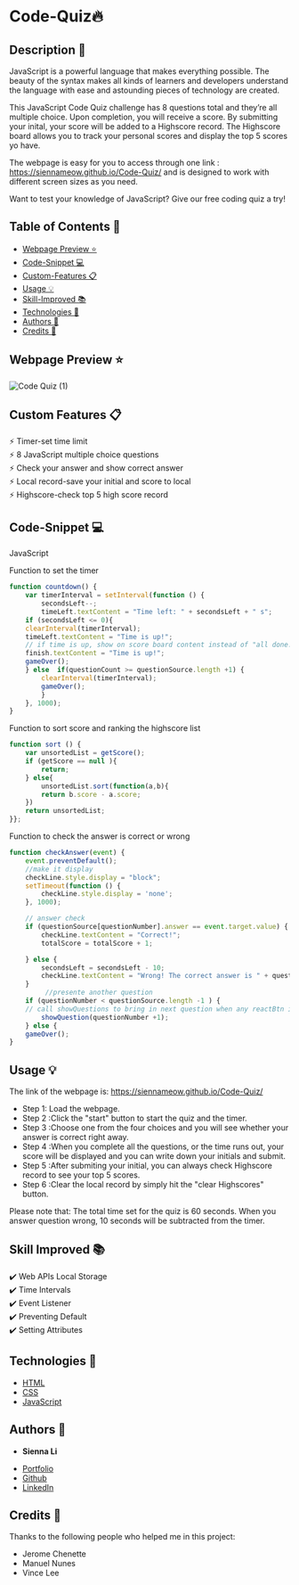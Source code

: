 # Code-Quiz🔥

## Description 📝 

JavaScript is a powerful language that makes everything possible. The beauty of the syntax makes all kinds of learners and developers understand the language with ease and astounding pieces of technology are created.

This JavaScript Code Quiz challenge has 8 questions total and they’re all multiple choice. Upon completion, you will receive a score. By submitting your inital, your score will be added to a Highscore record. The Highscore board allows you to track your personal scores and display the top 5 scores yo have.

The webpage is easy for you to access through one link : https://siennameow.github.io/Code-Quiz/ and is designed to work with different screen sizes as you need.

Want to test your knowledge of JavaScript? Give our free coding quiz a try! 

## Table of Contents 📖

* [Webpage Preview ⭐](#webpage-preview-)
* [Code-Snippet 💻](#code-snippet-)
* [Custom-Features 📋](#custom-features-)
* [Usage 💡](#usage-)
* [Skill-Improved 📚](#skill-improved-)
* [Technologies 🔧](#technologies-)
* [Authors 👩](#authors-)
* [Credits 🙌](#credits-)

## Webpage Preview ⭐
 
 
![Code Quiz (1)](https://user-images.githubusercontent.com/101283174/161477469-a5261d4c-db1c-4819-8a73-384ad11ea569.gif)


## Custom Features 📋

⚡️ Timer-set time limit\
⚡️ 8 JavaScript multiple choice questions\
⚡️ Check your answer and show correct answer\
⚡️ Local record-save your initial and score to local\
⚡️ Highscore-check top 5 high score record

## Code-Snippet 💻

JavaScript

Function to set the timer
```JavaScript
function countdown() { 
    var timerInterval = setInterval(function () {
        secondsLeft--;
        timeLeft.textContent = "Time left: " + secondsLeft + " s";
    if (secondsLeft <= 0){
    clearInterval(timerInterval);
    timeLeft.textContent = "Time is up!"; 
    // if time is up, show on score board content instead of "all done!"
    finish.textContent = "Time is up!";
    gameOver();
    } else  if(questionCount >= questionSource.length +1) {
        clearInterval(timerInterval);
        gameOver();
        } 
    }, 1000);
}
```


Function to sort score and ranking the highscore list
```JavaScript
function sort () {
    var unsortedList = getScore();
    if (getScore == null ){
        return;
    } else{
        unsortedList.sort(function(a,b){
        return b.score - a.score;
    })
    return unsortedList;
}};
```

Function to check the answer is correct or wrong
```JavaScript
function checkAnswer(event) {
    event.preventDefault();
    //make it display
    checkLine.style.display = "block";
    setTimeout(function () {
        checkLine.style.display = 'none';
    }, 1000);

    // answer check
    if (questionSource[questionNumber].answer == event.target.value) {
        checkLine.textContent = "Correct!"; 
        totalScore = totalScore + 1;

    } else {
        secondsLeft = secondsLeft - 10;
        checkLine.textContent = "Wrong! The correct answer is " + questionSource[questionNumber].answer + " .";
    }
         //presente another question
    if (questionNumber < questionSource.length -1 ) {
    // call showQuestions to bring in next question when any reactBtn is clicked
        showQuestion(questionNumber +1);
    } else {
    gameOver();
}
```


## Usage 💡

The link of the webpage is: https://siennameow.github.io/Code-Quiz/

- Step 1: Load the webpage.
- Step 2 :Click the "start" button to start the quiz and the timer.
- Step 3 :Choose one from the four choices and you will see whether your answer is correct right away.
- Step 4 :When you complete all the questions, or the time runs out, your score will be displayed and you can write down your initials and submit.
- Step 5 :After submiting your initial, you can always check Highscore record to see your top 5 scores.
- Step 6 :Clear the local record by simply hit the "clear Highscores" button.


Please note that:
The total time set for the quiz is 60 seconds.
When you answer question wrong, 10 seconds will be subtracted from the timer.

## Skill Improved 📚
✔️ Web APIs Local Storage\
✔️ Time Intervals\
✔️ Event Listener\
✔️ Preventing Default\
✔️ Setting Attributes


## Technologies 🔧

* [HTML](https://developer.mozilla.org/en-US/docs/Web/HTML)
* [CSS](https://developer.mozilla.org/en-US/docs/Web/CSS)
* [JavaScript](https://developer.mozilla.org/en-US/docs/Web/JavaScript)

## Authors 👩

* **Sienna Li** 

- [Portfolio](#)
- [Github](https://github.com/siennameow)
- [LinkedIn](https://www.linkedin.com/in/hexuanli/)


## Credits 🙌

Thanks to the following people who helped me in this project:
- Jerome Chenette
- Manuel Nunes
- Vince Lee
